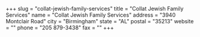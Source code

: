 +++
slug = "collat-jewish-family-services"
title = "Collat Jewish Family Services"
name = "Collat Jewish Family Services"
address = "3940 Montclair Road"
city = "Birmingham"
state = "AL"
postal = "35213"
website = ""
phone = "205 879-3438"
fax = ""
+++
